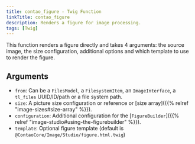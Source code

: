 ```yaml
---
title: contao_figure - Twig Function
linkTitle: contao_figure
description: Renders a figure for image processing.
tags: [Twig]
---
```


This function renders a figure directly and takes 4 arguments: the source image, the size configuration, additional
options and which template to use to render the figure.

## Arguments

* `from`: Can be a `FilesModel`, a `FilesystemItem`, an `ImageInterface`, a `tl_files` UUID/ID/path or a file system path.
* `size`: A picture size configuration or reference or [size array]({{% relref "image-sizes#size-array" %}}).
* `configuration`: Additional configuration for the [`FigureBuilder`]({{% relref "image-studio#using-the-figurebuilder" %}}).
* `template`: Optional figure template (default is `@ContaoCore/Image/Studio/figure.html.twig`)
